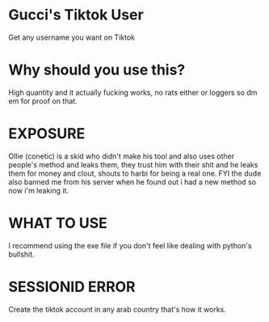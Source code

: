 # Gucci's Tiktok User
Get any username you want on Tiktok

# Why should you use this?
High quantity and it actually fucking works, no rats either or loggers so dm em for proof on that.

# EXPOSURE
Ollie (conetic) is a skid who didn't make his tool and also uses other people's method and leaks them, they trust him with their shit and he leaks them for money and clout, shouts to harbi for being a real one. FYI the dude also banned me from his server when he found out i had a new method so now i'm leaking it.

# WHAT TO USE
I recommend using the exe file if you don't feel like dealing with python's bullshit.

# SESSIONID ERROR
Create the tiktok account in any arab country that's how it works.
